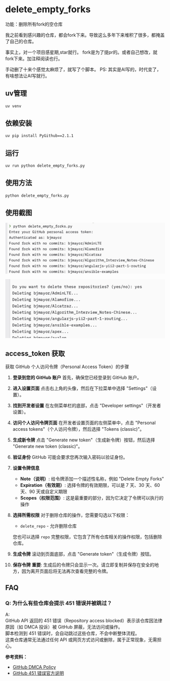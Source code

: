 # delete_empty_forks

功能：删除所有fork的空仓库

我之前看到感兴趣的仓库，都会fork下来。导致这么多年下来堆积了很多，都掩盖了自己的仓库。

事实上，对一个项目感星期,star就行。
fork是为了提pr的。或者自己想改，就fork下来。加注释阅读也行。

 手动删了十来个感觉太麻烦了，就写了个脚本。
 PS: 其实是AI写的，时代变了，有啥想法让AI写就行。

## uv管理

```bash
uv venv
```

## 依赖安装

```bash
uv pip install PyGithub==2.1.1
```

## 运行

```bash
uv run python delete_empty_forks.py
```

## 使用方法

```bash
python delete_empty_forks.py
```

## 使用截图

![image](./assets/screeen1.jpg)

![image](./assets/screen2.jpg)


## access_token 获取
获取 GitHub 个人访问令牌（Personal Access Token）的步骤

1. **登录到您的 GitHub 账户**
   首先，确保您已经登录到 GitHub 账户。

2. **进入设置页面**
   点击右上角的头像，然后在下拉菜单中选择 "Settings"（设置）。

3. **找到开发者设置**
   在左侧菜单栏的底部，点击 "Developer settings"（开发者设置）。

4. **访问个人访问令牌页面**
   在开发者设置页面的左侧菜单中，点击 "Personal access tokens"（个人访问令牌），然后选择 "Tokens (classic)"。

5. **生成新令牌**
   点击 "Generate new token"（生成新令牌）按钮，然后选择 "Generate new token (classic)"。

6. **验证身份**
   GitHub 可能会要求您再次输入密码以验证身份。

7. **设置令牌信息**
   - **Note（说明）**: 给令牌添加一个描述性名称，例如 "Delete Empty Forks"
   - **Expiration（有效期）**: 选择令牌的有效期限，可以是 7 天、30 天、60 天、90 天或自定义期限
   - **Scopes（权限范围）**: 这是最重要的部分，因为它决定了令牌可以执行的操作

8. **选择所需权限**
   对于删除仓库的操作，您需要勾选以下权限：
   - `delete_repo` - 允许删除仓库
   
   您也可以选择 `repo` 完整权限，它包含了所有仓库相关的操作权限，包括删除仓库。

9. **生成令牌**
   滚动到页面底部，点击 "Generate token"（生成令牌）按钮。

10. **保存令牌**
    **重要**: 生成后的令牌只会显示一次。请立即复制并保存在安全的地方，因为离开页面后将无法再次查看完整的令牌。

## FAQ

### Q: 为什么有些仓库会提示 451 错误并被跳过？
A:  
GitHub API 返回的 451 错误（Repository access blocked）表示该仓库因法律原因（如 DMCA 投诉）被 GitHub 屏蔽，无法访问或操作。  
脚本检测到 451 错误时，会自动跳过这些仓库，不会中断整体流程。  
这类仓库通常无法通过任何 API 或网页方式访问或删除，属于正常现象，无需担心。

**参考资料：**  
- [GitHub DMCA Policy](https://github.com/github/dmca)  
- [GitHub 451 错误官方说明](https://developer.mozilla.org/zh-CN/docs/Web/HTTP/Status/451)
